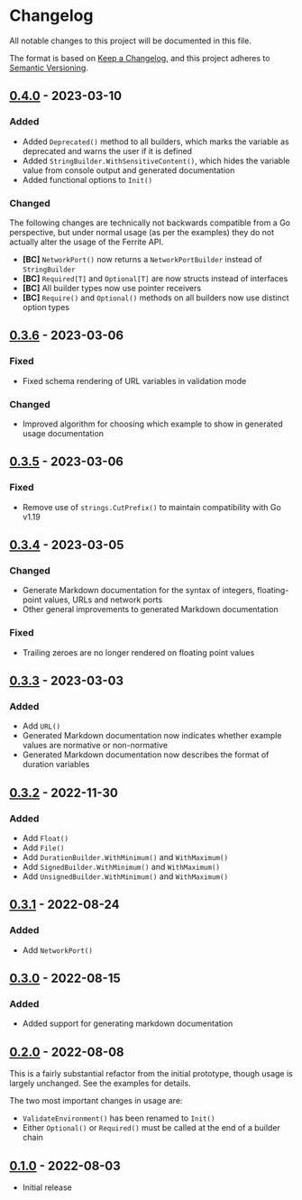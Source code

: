 # Changelog

All notable changes to this project will be documented in this file.

The format is based on [Keep a Changelog], and this project adheres to
[Semantic Versioning].

<!-- references -->

[keep a changelog]: https://keepachangelog.com/en/1.0.0/
[semantic versioning]: https://semver.org/spec/v2.0.0.html

## [0.4.0] - 2023-03-10

### Added

- Added `Deprecated()` method to all builders, which marks the variable as deprecated and warns the user if it is defined
- Added `StringBuilder.WithSensitiveContent()`, which hides the variable value from console output and generated documentation
- Added functional options to `Init()`

### Changed

The following changes are technically not backwards compatible from a Go
perspective, but under normal usage (as per the examples) they do not actually
alter the usage of the Ferrite API.

- **[BC]** `NetworkPort()` now returns a `NetworkPortBuilder` instead of `StringBuilder`
- **[BC]** `Required[T]` and `Optional[T]` are now structs instead of interfaces
- **[BC]** All builder types now use pointer receivers
- **[BC]** `Require()` and `Optional()` methods on all builders now use distinct option types

## [0.3.6] - 2023-03-06

### Fixed

- Fixed schema rendering of URL variables in validation mode

### Changed

- Improved algorithm for choosing which example to show in generated usage documentation

## [0.3.5] - 2023-03-06

### Fixed

- Remove use of `strings.CutPrefix()` to maintain compatibility with Go v1.19

## [0.3.4] - 2023-03-05

### Changed

- Generate Markdown documentation for the syntax of integers, floating-point values, URLs and network ports
- Other general improvements to generated Markdown documentation

### Fixed

- Trailing zeroes are no longer rendered on floating point values

## [0.3.3] - 2023-03-03

### Added

- Add `URL()`
- Generated Markdown documentation now indicates whether example values are normative or non-normative
- Generated Markdown documentation now describes the format of duration variables

## [0.3.2] - 2022-11-30

### Added

- Add `Float()`
- Add `File()`
- Add `DurationBuilder.WithMinimum()` and `WithMaximum()`
- Add `SignedBuilder.WithMinimum()` and `WithMaximum()`
- Add `UnsignedBuilder.WithMinimum()` and `WithMaximum()`

## [0.3.1] - 2022-08-24

### Added

- Add `NetworkPort()`

## [0.3.0] - 2022-08-15

### Added

- Added support for generating markdown documentation

## [0.2.0] - 2022-08-08

This is a fairly substantial refactor from the initial prototype, though usage
is largely unchanged. See the examples for details.

The two most important changes in usage are:

- `ValidateEnvironment()` has been renamed to `Init()`
- Either `Optional()` or `Required()` must be called at the end of a builder chain

## [0.1.0] - 2022-08-03

- Initial release

<!-- references -->

[unreleased]: https://github.com/dogmatiq/ferrite
[0.1.0]: https://github.com/dogmatiq/ferrite/releases/tag/v0.1.0
[0.2.0]: https://github.com/dogmatiq/ferrite/releases/tag/v0.2.0
[0.3.0]: https://github.com/dogmatiq/ferrite/releases/tag/v0.3.0
[0.3.1]: https://github.com/dogmatiq/ferrite/releases/tag/v0.3.1
[0.3.2]: https://github.com/dogmatiq/ferrite/releases/tag/v0.3.2
[0.3.3]: https://github.com/dogmatiq/ferrite/releases/tag/v0.3.3
[0.3.4]: https://github.com/dogmatiq/ferrite/releases/tag/v0.3.4
[0.3.5]: https://github.com/dogmatiq/ferrite/releases/tag/v0.3.5
[0.3.6]: https://github.com/dogmatiq/ferrite/releases/tag/v0.3.6
[0.4.0]: https://github.com/dogmatiq/ferrite/releases/tag/v0.4.0

<!-- version template
## [0.0.1] - YYYY-MM-DD

### Added
### Changed
### Deprecated
### Removed
### Fixed
### Security
-->
